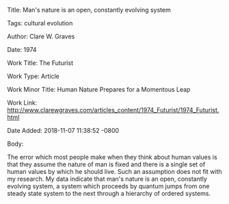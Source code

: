 Title:  Man's nature is an open, constantly evolving system

Tags:   cultural evolution

Author: Clare W. Graves

Date:   1974

Work Title: The Futurist

Work Type: Article

Work Minor Title: Human Nature Prepares for a Momentous Leap

Work Link: http://www.clarewgraves.com/articles_content/1974_Futurist/1974_Futurist.html

Date Added: 2018-11-07 11:38:52 -0800

Body: 

The error which most people make when they think about human values is that they assume the nature of man is fixed and there is a single set of human values by which he should live. Such an assumption does not fit with my research. My data indicate that man's nature is an open, constantly evolving system, a system which proceeds by quantum jumps from one steady state system to the next through a hierarchy of ordered systems.

